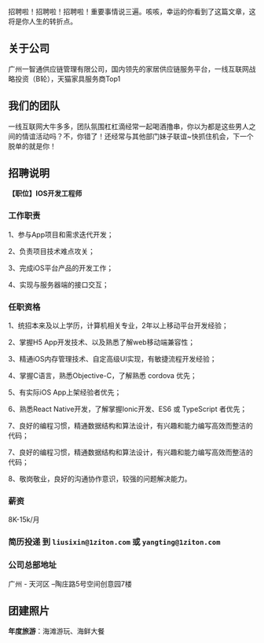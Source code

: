 招聘啦！招聘啦！招聘啦！重要事情说三遍。咳咳，幸运的你看到了这篇文章，这将是你人生的转折点。

## 关于公司

广州一智通供应链管理有限公司，国内领先的家居供应链服务平台，一线互联网战略投资（B轮），天猫家具服务商Top1

## 我们的团队

一线互联网大牛多多，团队氛围杠杠滴经常一起喝酒撸串，你以为都是这些男人之间的情谊活动吗？不，你错了！还经常与其他部门妹子联谊~快抓住机会，下一个脱单的就是你！

## 招聘说明

**【职位】IOS开发工程师**

### 工作职责

1、参与App项目和需求迭代开发；

2、负责项目技术难点攻关；

3、完成iOS平台产品的开发工作；

4、实现与服务器端的接口交互；

### 任职资格

1、统招本来及以上学历，计算机相关专业，2年以上移动平台开发经验；

2、掌握H5 App开发技术、以及熟悉了解web移动端兼容性；

3、精通iOS内存管理技术、自定高级UI实现，有敏捷流程开发经验；

4、掌握C语言，熟悉Objective-C，了解熟悉 cordova 优先；

5、有实际iOS App上架经验者优先；

6、熟悉React Native开发，了解掌握Ionic开发、ES6 或 TypeScript 者优先；

7、良好的编程习惯，精通数据结构和算法设计，有兴趣和能力编写高效而整洁的代码；

7、良好的编程习惯，精通数据结构和算法设计，有兴趣和能力编写高效而整洁的代码；

8、敬岗敬业，良好的沟通协作意识，较强的问题解决能力。

### 薪资

8K-15k/月

### 简历投递 到 `liusixin@1ziton.com` 或 `yangting@1ziton.com`

### 公司总部地址

广州 - 天河区 –陶庄路5号空间创意园7楼

## 团建照片

**年度旅游**：海滩游玩、海鲜大餐


